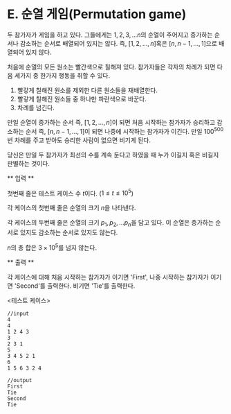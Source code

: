# E. 순열 게임(Permutation game)
 두 참가자가 게임을 하고 있다. 그들에게는 $1,2,3,...n$의 순열이 주어지고 증가하는 순서나 감소하는 순서로 배열되어 있지는 않다. 즉, $[1,2,...,n]$혹은 $[n,n-1,...,1]$으로 배열되어 있지 않다. 

 처음에 순열의 모든 원소는 빨간색으로 칠해져 있다. 참가자들은 각자의 차례가 되면 다음 세가지 중 한가지 행동을 취할 수 있다. 

 1. 빨갛게 칠해진 원소를 제외한 다른 원소들을 재배열한다.
 2. 빨갛게 칠해진 원소들 중 하나만 파란색으로 바꾼다. 
 3. 차례를 넘긴다.

만일 순열이 증가하는 순서 즉, $[1,2,...,n]$이 되면 처음 시작하는 참가자가 승리하고 감소하는 순서 즉, $[n,n-1,...,1]$이 되면 나중에 시작하는 참가자가 이긴다. 만일 $100^{500}$번 차례를 주고 받아도 승리한 사람이 없으면 비기게 된다.

당신은 만일 두 참가자가 최선의 수를 계속 둔다고 하였을 때 누가 이길지 혹은 비길지 판별하는 것이다. 

** 입력 **

첫번째 줄은 테스트 케이스 수 $t$이다. ($1\leq t\leq 10^{5}$)

각 케이스의 첫번째 줄은 순열의 크기 $n$을 나타낸다. 

각 케이스의 두번째 줄은 순열의 크기 $p_{1},p_{2},...p_{n}$을 담고 있다. 이 순열은 증가하는 순서로 있지도 감소하는 순서로 있지도 않는다. 

$n$의 총 합은 $3\times 10^{5}$를 넘지 않는다. 

** 출력 **

각 케이스에 대해 처음 시작하는 참가자가 이기면 'First', 나중 시작하는 참가자가 이기면 'Second'를 출력한다. 비기면 'Tie'를 출력한다.

<테스트 케이스>

```
//input
4
4
1 2 4 3
3
2 3 1
5
3 4 5 2 1
6
1 5 6 3 2 4

//output
First
Tie
Second
Tie
```
<script type="text/javascript" src="http://cdn.mathjax.org/mathjax/latest/MathJax.js?config=TeX-AMS-MML_HTMLorMML"></script>
<script type="text/x-mathjax-config">
  MathJax.Hub.Config({ tex2jax: {inlineMath: [['$', '$']]}, messageStyle: "none" });
</script>